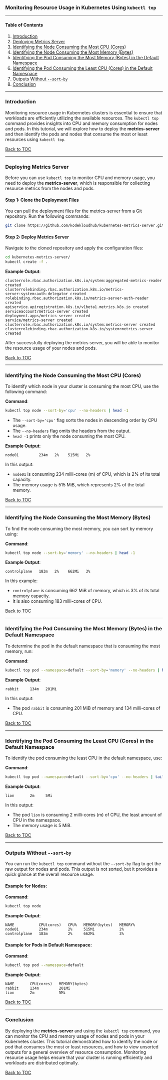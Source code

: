 ### Monitoring Resource Usage in Kubernetes Using `kubectl top`

---

#### Table of Contents
1. [Introduction](#introduction)
2. [Deploying Metrics Server](#deploying-metrics-server)
3. [Identifying the Node Consuming the Most CPU (Cores)](#identifying-the-node-consuming-the-most-cpu-cores)
4. [Identifying the Node Consuming the Most Memory (Bytes)](#identifying-the-node-consuming-the-most-memory-bytes)
5. [Identifying the Pod Consuming the Most Memory (Bytes) in the Default Namespace](#identifying-the-pod-consuming-the-most-memory-bytes-in-the-default-namespace)
6. [Identifying the Pod Consuming the Least CPU (Cores) in the Default Namespace](#identifying-the-pod-consuming-the-least-cpu-cores-in-the-default-namespace)
7. [Outputs Without `--sort-by`](#outputs-without-sort-by)
8. [Conclusion](#conclusion)

---

### Introduction

Monitoring resource usage in Kubernetes clusters is essential to ensure that workloads are efficiently utilizing the available resources. The `kubectl top` command provides insights into CPU and memory consumption for nodes and pods. In this tutorial, we will explore how to deploy the **metrics-server** and then identify the pods and nodes that consume the most or least resources using `kubectl top`.

[Back to TOC](#table-of-contents)

---

### Deploying Metrics Server

Before you can use `kubectl top` to monitor CPU and memory usage, you need to deploy the **metrics-server**, which is responsible for collecting resource metrics from the nodes and pods.

#### Step 1: Clone the Deployment Files

You can pull the deployment files for the metrics-server from a Git repository. Run the following commands:

```bash
git clone https://github.com/kodekloudhub/kubernetes-metrics-server.git
```

#### Step 2: Deploy Metrics Server

Navigate to the cloned repository and apply the configuration files:

```bash
cd kubernetes-metrics-server/
kubectl create -f .
```

**Example Output**:
```plaintext
clusterrole.rbac.authorization.k8s.io/system:aggregated-metrics-reader created
clusterrolebinding.rbac.authorization.k8s.io/metrics-server:system:auth-delegator created
rolebinding.rbac.authorization.k8s.io/metrics-server-auth-reader created
apiservice.apiregistration.k8s.io/v1beta1.metrics.k8s.io created
serviceaccount/metrics-server created
deployment.apps/metrics-server created
service/metrics-server created
clusterrole.rbac.authorization.k8s.io/system:metrics-server created
clusterrolebinding.rbac.authorization.k8s.io/system:metrics-server created
```

After successfully deploying the metrics server, you will be able to monitor the resource usage of your nodes and pods.

[Back to TOC](#table-of-contents)

---

### Identifying the Node Consuming the Most CPU (Cores)

To identify which node in your cluster is consuming the most CPU, use the following command:

**Command**:
```bash
kubectl top node --sort-by='cpu' --no-headers | head -1
```

- The `--sort-by='cpu'` flag sorts the nodes in descending order by CPU usage.
- The `--no-headers` flag omits the headers from the output.
- `head -1` prints only the node consuming the most CPU.

**Example Output**:
```plaintext
node01         234m   2%    515Mi   2%
```

In this output:
- `node01` is consuming 234 milli-cores (m) of CPU, which is 2% of its total capacity.
- The memory usage is 515 MiB, which represents 2% of the total memory.

[Back to TOC](#table-of-contents)

---

### Identifying the Node Consuming the Most Memory (Bytes)

To find the node consuming the most memory, you can sort by memory using:

**Command**:
```bash
kubectl top node --sort-by='memory' --no-headers | head -1
```

**Example Output**:
```plaintext
controlplane   183m   2%    662Mi   3%
```

In this example:
- `controlplane` is consuming 662 MiB of memory, which is 3% of its total memory capacity.
- It is also consuming 183 milli-cores of CPU.

[Back to TOC](#table-of-contents)

---

### Identifying the Pod Consuming the Most Memory (Bytes) in the Default Namespace

To determine the pod in the default namespace that is consuming the most memory, run:

**Command**:
```bash
kubectl top pod --namespace=default --sort-by='memory' --no-headers | head -1
```

**Example Output**:
```plaintext
rabbit     134m   201Mi
```

In this output:
- The pod `rabbit` is consuming 201 MiB of memory and 134 milli-cores of CPU.

[Back to TOC](#table-of-contents)

---

### Identifying the Pod Consuming the Least CPU (Cores) in the Default Namespace

To identify the pod consuming the least CPU in the default namespace, use:

**Command**:
```bash
kubectl top pod --namespace=default --sort-by='cpu' --no-headers | tail -1
```

**Example Output**:
```plaintext
lion       2m     5Mi
```

In this output:
- The pod `lion` is consuming 2 milli-cores (m) of CPU, the least amount of CPU in the namespace.
- The memory usage is 5 MiB.

[Back to TOC](#table-of-contents)

---

### Outputs Without `--sort-by`

You can run the `kubectl top` command without the `--sort-by` flag to get the raw output for nodes and pods. This output is not sorted, but it provides a quick glance at the overall resource usage.

#### Example for Nodes:

**Command**:
```bash
kubectl top node
```

**Example Output**:
```plaintext
NAME           CPU(cores)   CPU%   MEMORY(bytes)   MEMORY%
node01         234m         2%     515Mi           2%
controlplane   183m         2%     662Mi           3%
```

#### Example for Pods in Default Namespace:

**Command**:
```bash
kubectl top pod --namespace=default
```

**Example Output**:
```plaintext
NAME       CPU(cores)   MEMORY(bytes)
rabbit     134m         201Mi
lion       2m           5Mi
```

[Back to TOC](#table-of-contents)

---

### Conclusion

By deploying the **metrics-server** and using the `kubectl top` command, you can monitor the CPU and memory usage of nodes and pods in your Kubernetes cluster. This tutorial demonstrated how to identify the node or pod that consumes the most or least resources, and how to view unsorted outputs for a general overview of resource consumption. Monitoring resource usage helps ensure that your cluster is running efficiently and workloads are distributed optimally.

[Back to TOC](#table-of-contents)
